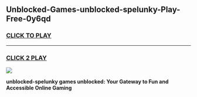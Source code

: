 
## Unblocked-Games-unblocked-spelunky-Play-Free-0y6qd
<h3>
<a href="https://premium76.site?title=unblocked-spelunky&ref=12A">CLICK TO PLAY</a></h3>
<hr>

<h3>
<a href="https://premium76.site?title=unblocked-spelunky&ref=12A">CLICK 2 PLAY</a>
  
</h3>

<a href="https://premium76.site?title=unblocked-spelunky&ref=12A"><img src="https://clearcache.store/games.png"></a>


**unblocked-spelunky games unblocked: Your Gateway to Fun and Accessible Online Gaming**
